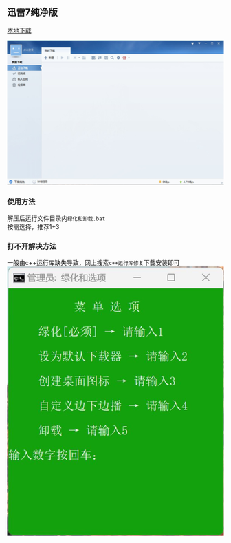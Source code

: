 ## 迅雷7纯净版
[本地下载]()

![](../image\xl7\1.jpg)
### 使用方法  
解压后运行文件目录内`绿化和卸载.bat`  
按需选择，推荐1+3
### 打不开解决方法  
一般由c++运行库缺失导致，网上搜索`c++运行库修复`下载安装即可
![](../image\xl7\2.jpg)
